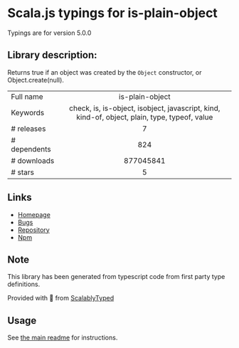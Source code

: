 
# Scala.js typings for is-plain-object

Typings are for version 5.0.0

## Library description:
Returns true if an object was created by the `Object` constructor, or Object.create(null).

|                    |                 |
| ------------------ | :-------------: |
| Full name          | is-plain-object |
| Keywords           | check, is, is-object, isobject, javascript, kind, kind-of, object, plain, type, typeof, value |
| # releases         | 7 |
| # dependents       | 824 |
| # downloads        | 877045841 |
| # stars            | 5 |

## Links
- [Homepage](https://github.com/jonschlinkert/is-plain-object)
- [Bugs](https://github.com/jonschlinkert/is-plain-object/issues)
- [Repository](https://github.com/jonschlinkert/is-plain-object)
- [Npm](https://www.npmjs.com/package/is-plain-object)
    


## Note
This library has been generated from typescript code from first party type definitions.

Provided with :purple_heart: from [ScalablyTyped](https://github.com/oyvindberg/ScalablyTyped)

## Usage
See [the main readme](../../readme.md) for instructions.


